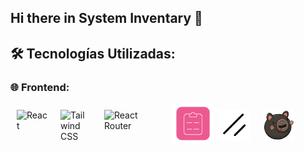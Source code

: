 ## Hi there in System Inventary 👋

## 🛠️ Tecnologías Utilizadas:

### 🌐 Frontend:

  <div style="display: flex; justify-content: start;">
  <img src="https://icon.icepanel.io/Technology/svg/React.svg" alt="React" style="width: 50px; height: 50px; margin: 10px;">
   <img src="https://icon.icepanel.io/Technology/svg/Tailwind-CSS.svg" alt="Tailwind CSS" style="width: 50px; height: 50px; margin: 10px;">
   <img src="https://www.vectorlogo.zone/logos/reactrouter/reactrouter-ar21.svg" alt="React Router" style="width: 100px; height: 50px; margin: 10px;">
<img src="./public/FormHook.png" alt="React Hook Form Logo" width="64" height="64" />
<img src='./public/ShadcnUI.svg' style="width: 50px; height: 50px; margin: 10px;">
<img src='./public/zustand.png' style="width: 50px; height: 50px; margin: 10px;">

  </div>    
